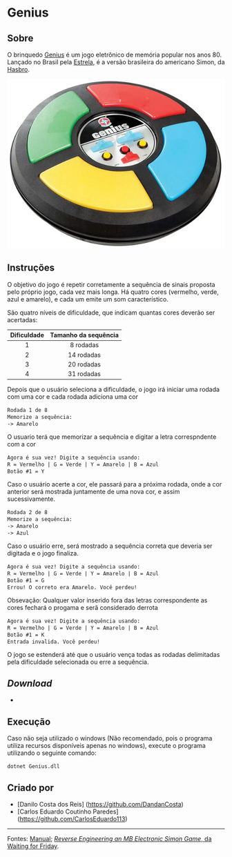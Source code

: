 # Genius

## Sobre

O brinquedo [Genius](https://www.estrela.com.br/jogo-genius-estrela-100543353_est_pai/p) é um jogo eletrônico de memória popular nos anos 80. Lançado no Brasil pela [Estrela](https://www.estrela.com.br/), é a versão brasileira do americano Simon, da [Hasbro](https://products.hasbro.com/pt-br).

[![Genius - Estrela](/img/genius.png)](https://estrela.vteximg.com.br/arquivos/ids/163355-1000-1000/Jogo-Genius-Produto-Estrela.jpg?v=636661399595430000)

## Instruções

O objetivo do jogo é repetir corretamente a sequência de sinais proposta pelo próprio jogo, cada vez mais longa. Há quatro cores (vermelho, verde, azul e amarelo), e cada um emite um som característico.

São quatro níveis de dificuldade, que indicam quantas cores deverão ser acertadas:

| Dificuldade | Tamanho da sequência |
| :---------: | :------------------: |
|      1      |       8 rodadas      |
|      2      |      14 rodadas      |
|      3      |      20 rodadas      |
|      4      |      31 rodadas      |

Depois que o usuário seleciona a dificuldade, o jogo irá iniciar uma rodada com uma cor e cada rodada adiciona uma cor 

```
Rodada 1 de 8
Memorize a sequência:
-> Amarelo
```
O usuario terá que memorizar a sequência e digitar a letra correspndente com a cor  

```
Agora é sua vez! Digite a sequência usando:
R = Vermelho | G = Verde | Y = Amarelo | B = Azul 
Botão #1 = Y
```

Caso o usuário acerte a cor, ele passará para a próxima rodada, onde a cor anterior será mostrada juntamente de uma nova cor, e assim sucessivamente.

```
Rodada 2 de 8
Memorize a sequência:
-> Amarelo
-> Azul
```

Caso o usuário erre, será mostrado a sequência correta que deveria ser digitada e o jogo finaliza.

```
Agora é sua vez! Digite a sequência usando:
R = Vermelho | G = Verde | Y = Amarelo | B = Azul 
Botão #1 = G
Errou! O correto era Amarelo. Você perdeu!
```

Obsevação: Qualquer valor inserido fora das letras correspondente as cores fechará o progama e serã considerado derrota

```
Agora é sua vez! Digite a sequência usando:
R = Vermelho | G = Verde | Y = Amarelo | B = Azul 
Botão #1 = K
Entrada invalida. Você perdeu!
```

O jogo se estenderá até que o usuário vença todas as rodadas delimitadas pela dificuldade selecionada ou erre a sequência.

## _Download_

- 

## Execução

Caso não seja utilizado o windows (Não recomendado, pois o programa utiliza recursos disponíveis apenas no windows), execute o programa utilizando o seguinte comando:

```
dotnet Genius.dll
```

## Criado por 

- [Danilo Costa dos Reis]  (https://github.com/DandanCosta)
- [Carlos Eduardo Coutinho Paredes] (https://github.com/CarlosEduardo113)

---

Fontes: [Manual](https://statics-submarino.b2w.io/manuais/111703711.pdf); [_Reverse Engineering an MB Electronic Simon Game_, da Waiting for Friday](<https://www.waitingforfriday.com/?p=586#:~:text=On%20the%20full%E2%80%90size%20version%20of%20Simon%20the%20lights%20are,B3%20(true%20pitch%20247.942%20Hz)>).
